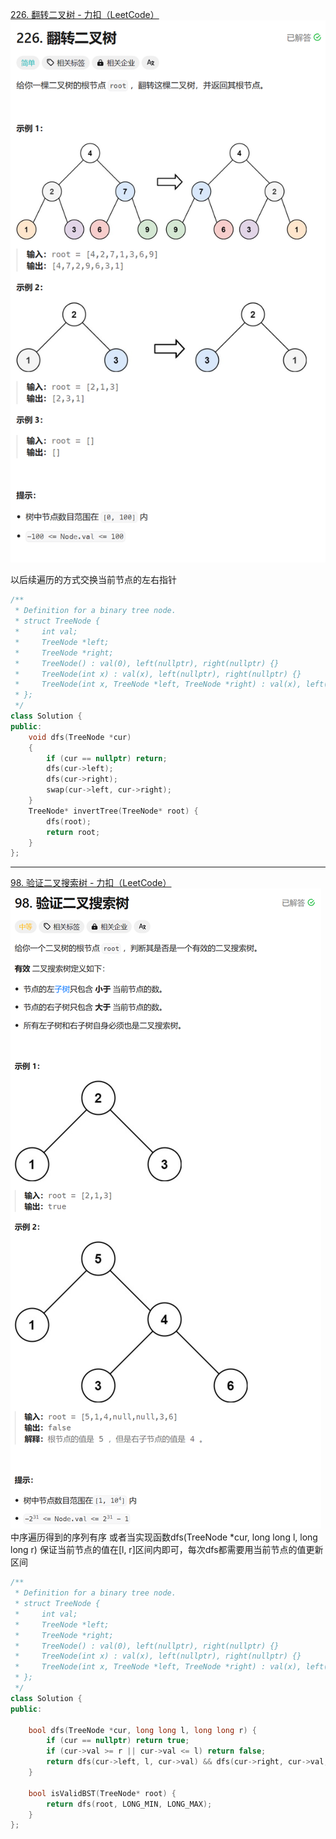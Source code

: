 [226. 翻转二叉树 - 力扣（LeetCode）](https://leetcode.cn/problems/invert-binary-tree/description/?envType=study-plan-v2&envId=top-100-liked)
![image.png](https://raw.githubusercontent.com/ren77281/pigco-image/main/img/202405101620006.png)

以后续遍历的方式交换当前节点的左右指针
```cpp
/**
 * Definition for a binary tree node.
 * struct TreeNode {
 *     int val;
 *     TreeNode *left;
 *     TreeNode *right;
 *     TreeNode() : val(0), left(nullptr), right(nullptr) {}
 *     TreeNode(int x) : val(x), left(nullptr), right(nullptr) {}
 *     TreeNode(int x, TreeNode *left, TreeNode *right) : val(x), left(left), right(right) {}
 * };
 */
class Solution {
public:
    void dfs(TreeNode *cur)
    {
        if (cur == nullptr) return;
        dfs(cur->left);
        dfs(cur->right);
        swap(cur->left, cur->right);
    }
    TreeNode* invertTree(TreeNode* root) {
        dfs(root);
        return root;
    }
};
```
***
[98. 验证二叉搜索树 - 力扣（LeetCode）](https://leetcode.cn/problems/validate-binary-search-tree/description/?envType=study-plan-v2&envId=top-100-liked)
![image.png](https://raw.githubusercontent.com/ren77281/pigco-image/main/img/202405101620859.png)
中序遍历得到的序列有序
或者当实现函数dfs(TreeNode \*cur, long long l, long long r)
保证当前节点的值在\[l, r\]区间内即可，每次dfs都需要用当前节点的值更新区间
```cpp
/**
 * Definition for a binary tree node.
 * struct TreeNode {
 *     int val;
 *     TreeNode *left;
 *     TreeNode *right;
 *     TreeNode() : val(0), left(nullptr), right(nullptr) {}
 *     TreeNode(int x) : val(x), left(nullptr), right(nullptr) {}
 *     TreeNode(int x, TreeNode *left, TreeNode *right) : val(x), left(left), right(right) {}
 * };
 */
class Solution {
public:

    bool dfs(TreeNode *cur, long long l, long long r) {
        if (cur == nullptr) return true;
        if (cur->val >= r || cur->val <= l) return false;
        return dfs(cur->left, l, cur->val) && dfs(cur->right, cur->val, r);
    }
        
    bool isValidBST(TreeNode* root) {
        return dfs(root, LONG_MIN, LONG_MAX);
    }
};
```

